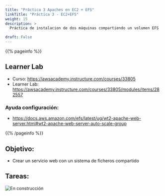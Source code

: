 ```yaml
---
title: "Práctica 3 Apaches en EC2 + EFS"
linkTitle: "Práctica 3 - EC2+EFS"
weight: 15
description: >
  Práctica de instalacion de dos máquinas compartiendo un volumen EFS

draft: False
---
```


{{% pageinfo %}}
## Learner Lab
* Curso: https://awsacademy.instructure.com/courses/33805
* Learner Lab: https://awsacademy.instructure.com/courses/33805/modules/items/282557

### Ayuda configuración:
* https://docs.aws.amazon.com/efs/latest/ug/wt2-apache-web-server.html#wt2-apache-web-server-auto-scale-group

{{% /pageinfo %}}

## Objetivo:
* Crear un servicio web con un sistema de ficheros compartido

## Tareas:  

![En construcción](/recursos-daw/img/under-construction.gif)
